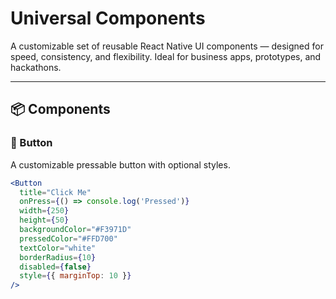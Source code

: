 # Universal Components

A customizable set of reusable React Native UI components — designed for speed, consistency, and flexibility. Ideal for business apps, prototypes, and hackathons.

---

## 📦 Components

### 🔘 Button

A customizable pressable button with optional styles.

```jsx
<Button
  title="Click Me"
  onPress={() => console.log('Pressed')}
  width={250}
  height={50}
  backgroundColor="#F3971D"
  pressedColor="#FFD700"
  textColor="white"
  borderRadius={10}
  disabled={false}
  style={{ marginTop: 10 }}
/>
